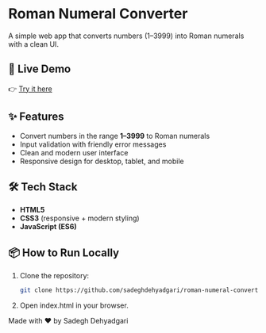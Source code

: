 # Roman Numeral Converter

A simple web app that converts numbers (1–3999) into Roman numerals with a clean UI.

## 🚀 Live Demo
👉 [Try it here](https://sadeghdehyadgari.github.io/roman-numeral-converter/)

## ✨ Features
- Convert numbers in the range **1–3999** to Roman numerals  
- Input validation with friendly error messages  
- Clean and modern user interface  
- Responsive design for desktop, tablet, and mobile  

## 🛠️ Tech Stack
- **HTML5**
- **CSS3** (responsive + modern styling)
- **JavaScript (ES6)**

## 📦 How to Run Locally
1. Clone the repository:
   ```bash
   git clone https://github.com/sadeghdehyadgari/roman-numeral-converter.git

2. Open index.html in your browser.

Made with ❤️ by Sadegh Dehyadgari
